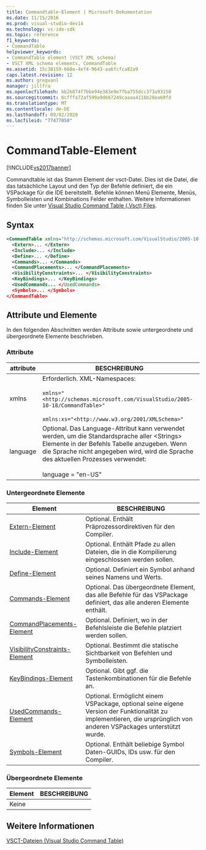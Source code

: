 ```yaml
---
title: Commandtable-Element | Microsoft-Dokumentation
ms.date: 11/15/2016
ms.prod: visual-studio-dev14
ms.technology: vs-ide-sdk
ms.topic: reference
f1_keywords:
- CommandTable
helpviewer_keywords:
- CommandTable element (VSCT XML schema)
- VSCT XML schema elements, CommandTable
ms.assetid: 15c38159-660a-4ef4-9643-aa6fcfca82a9
caps.latest.revision: 12
ms.author: gregvanl
manager: jillfra
ms.openlocfilehash: bb2b874f7bbe94e383e9e7fba755dcc373a93150
ms.sourcegitcommit: 6cfffa72af599a9d667249caaaa411bb28ea69fd
ms.translationtype: MT
ms.contentlocale: de-DE
ms.lasthandoff: 09/02/2020
ms.locfileid: "77477050"
---
```

# <a name="commandtable-element"></a>CommandTable-Element
[!INCLUDE[vs2017banner](../includes/vs2017banner.md)]

Commandtable ist das Stamm Element der vsct-Datei. Dies ist die Datei, die das tatsächliche Layout und den Typ der Befehle definiert, die ein VSPackage für die IDE bereitstellt. Befehle können Menü Elemente, Menüs, Symbolleisten und Kombinations Felder enthalten. Weitere Informationen finden Sie unter [Visual Studio Command Table (.Vsct) Files](../extensibility/internals/visual-studio-command-table-dot-vsct-files.md).  
  
## <a name="syntax"></a>Syntax  
  
```xml  
<CommandTable xmlns="http://schemas.microsoft.com/VisualStudio/2005-10-18/CommandTable" xmlns:xs="http://www.w3.org/2001/XMLSchema" >  
  <Extern>... </Extern>  
  <Include>... </Include>  
  <Define>... </Define>  
  <Commands>... </Commands>  
  <CommandPlacements>... </CommandPlacements>  
  <VisibilityConstraints>... </VisibilityConstraints>  
  <KeyBindings>... </KeyBindings>  
  <UsedCommands... </UsedCommands>  
  <Symbols>... </Symbols>  
</CommandTable>  
```  
  
## <a name="attributes-and-elements"></a>Attribute und Elemente  
 In den folgenden Abschnitten werden Attribute sowie untergeordnete und übergeordnete Elemente beschrieben.  
  
### <a name="attributes"></a>Attribute  
  
| attribute |                                                                                                                   BESCHREIBUNG                                                                                                                   |
|-----------|-------------------------------------------------------------------------------------------------------------------------------------------------------------------------------------------------------------------------------------------------|
|   xmlns   |                                   Erforderlich. XML-Namespaces:<br /><br /> `xmlns="<http://schemas.microsoft.com/VisualStudio/2005-10-18/CommandTable>"`<br /><br /> `xmlns:xs="<http://www.w3.org/2001/XMLSchema>"`                                   |
| language  | Optional. Das Language-Attribut kann verwendet werden, um die Standardsprache aller \<Strings> Elemente in der Befehls Tabelle anzugeben.  Wenn die Sprache nicht angegeben wird, wird die Sprache des aktuellen Prozesses verwendet:<br /><br /> language = "en-US" |
  
### <a name="child-elements"></a>Untergeordnete Elemente  
  
|Element|BESCHREIBUNG|  
|-------------|-----------------|  
|[Extern-Element](../extensibility/extern-element.md)|Optional. Enthält Präprozessordirektiven für den Compiler.|  
|[Include-Element](../extensibility/include-element.md)|Optional. Enthält Pfade zu allen Dateien, die in die Kompilierung eingeschlossen werden sollen.|  
|[Define-Element](../extensibility/define-element.md)|Optional. Definiert ein Symbol anhand seines Namens und Werts.|  
|[Commands-Element](../extensibility/commands-element.md)|Optional. Das übergeordnete Element, das alle Befehle für das VSPackage definiert, das alle anderen Elemente enthält.|  
|[CommandPlacements-Element](../extensibility/commandplacements-element.md)|Optional. Definiert, wo in der Befehlsleiste die Befehle platziert werden sollen.|  
|[VisibilityConstraints-Element](../extensibility/visibilityconstraints-element.md)|Optional. Bestimmt die statische Sichtbarkeit von Befehlen und Symbolleisten.|  
|[KeyBindings-Element](../extensibility/keybindings-element.md)|Optional. Gibt ggf. die Tastenkombinationen für die Befehle an.|  
|[UsedCommands-Element](../extensibility/usedcommands-element.md)|Optional. Ermöglicht einem VSPackage, optional seine eigene Version der Funktionalität zu implementieren, die ursprünglich von anderen VSPackages unterstützt wurde.|  
|[Symbols-Element](https://msdn.microsoft.com/f2ddd0aa-c3dd-439e-834d-28f136a27ffa)|Optional. Enthält beliebige Symbol Daten-GUIDs, IDs usw. für den Compiler.|  
  
### <a name="parent-elements"></a>Übergeordnete Elemente  
  
|Element|BESCHREIBUNG|  
|-------------|-----------------|  
|Keine||  
  
## <a name="see-also"></a>Weitere Informationen  
 [VSCT-Dateien (Visual Studio Command Table)](../extensibility/internals/visual-studio-command-table-dot-vsct-files.md)
